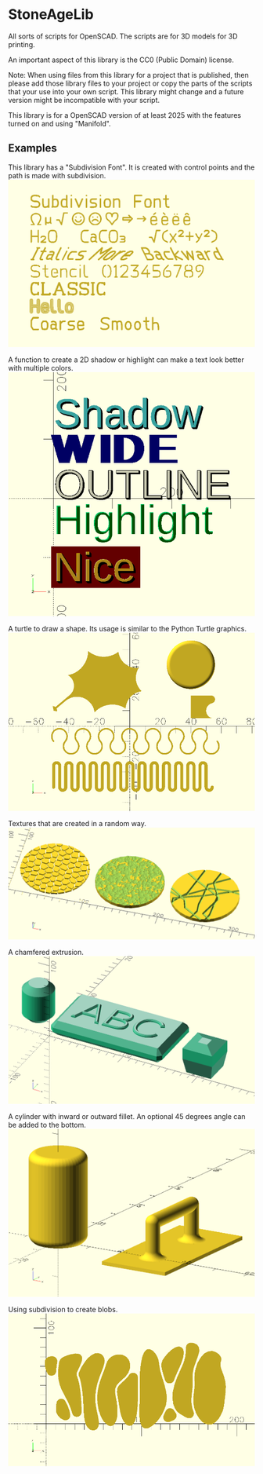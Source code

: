 # StoneAgeLib

All sorts of scripts for OpenSCAD.
The scripts are for 3D models for 3D printing.

An important aspect of this library is the CC0 (Public Domain) license.

Note: When using files from this library for a project that is published, then please add those library files to your project or copy the parts of the scripts that your use into your own script. This library might change and a future version might be incompatible with your script.

This library is for a OpenSCAD version of at least 2025 with the features turned on and using "Manifold".

## Examples

This library has a "Subdivision Font". It is created with control points and the path is made with subdivision.
![Demonstration Subdivision Font](images/DemonstrationFont.png)

A function to create a 2D shadow or highlight can make a text look better with multiple colors.
![Demonstration Text Shadow](images/DemonstrationTextShadow.png)

A turtle to draw a shape. Its usage is similar to the Python Turtle graphics.
![Demonstration Turtle](images/DemonstrationTurtle.png)

Textures that are created in a random way.
![Demontration Texture](images/DemonstrationTexture.png)

A chamfered extrusion.
![Demontration Chamfer](images/DemonstrationChamfer.png)

A cylinder with inward or outward fillet. An optional 45 degrees angle can be added to the bottom.
![Demontration for a cylinder with fillet](images/DemonstrationCylinder.png)

Using subdivision to create blobs.
![Demontration Blobs](images/DemonstrationBlobs.png)


